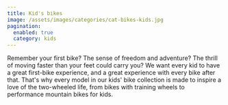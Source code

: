 ```yaml
---
title: Kid's bikes
image: /assets/images/categories/cat-bikes-kids.jpg
pagination: 
  enabled: true
  category: kids
---
```


Remember your first bike? The sense of freedom and adventure? The thrill of moving faster than your feet could carry you? We want every kid to have a great first-bike experience, and a great experience with every bike after that.  That's why every model in our kids' bike collection is made to inspire a love of the two-wheeled life, from bikes with training wheels to performance mountain bikes for kids.